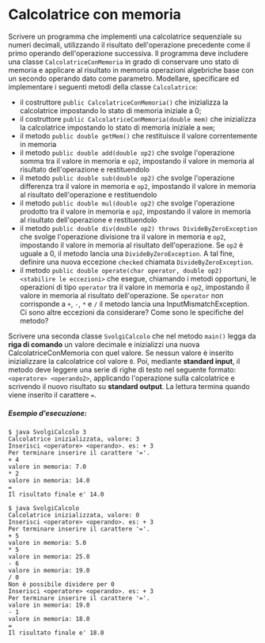 # Calcolatrice con memoria

Scrivere un programma che implementi una calcolatrice sequenziale su numeri decimali, utilizzando il risultato dell'operazione precedente come il primo operando dell'operazione successiva.
Il programma deve includere una classe `CalcolatriceConMemoria` in grado di conservare uno stato di memoria e applicare al risultato in memoria operazioni algebriche base con un secondo operando dato come parametro. Modellare, specificare ed implementare i seguenti metodi della classe `Calcolatrice`:
* il costruttore `public CalcolatriceConMemoria()` che inizializza la calcolatrice impostando lo stato di memoria iniziale a 0;
* il costruttore `public CalcolatriceConMemoria(double mem)` che inizializza la calcolatrice impostando lo stato di memoria iniziale a `mem`;
* il metodo `public double getMem()` che restituisce il valore correntemente in memoria
* il metodo `public double add(double op2)` che svolge l'operazione somma tra il valore in memoria e `op2`, impostando il valore in memoria al risultato dell'operazione e restituendolo
* il metodo `public double sub(double op2)` che svolge l'operazione differenza tra il valore in memoria e `op2`, impostando il valore in memoria al risultato dell'operazione e restituendolo
* il metodo `public double mul(double op2)` che svolge l'operazione prodotto tra il valore in memoria e `op2`, impostando il valore in memoria al risultato dell'operazione e restituendolo
* il metodo `public double div(double op2) throws DivideByZeroException` che svolge l'operazione divisione tra il valore in memoria e `op2`, impostando il valore in memoria al risultato dell'operazione. Se `op2` è uguale a 0, il metodo lancia una `DivideByZeroException`. A tal fine, definire una nuova eccezione `checked` chiamata `DivideByZeroException`.
* il metodo `public double operate(char operator, double op2) <stabilire le eccezioni>` che esegue, chiamando i metodi opportuni, le operazioni di tipo `operator` tra il valore in memoria e `op2`, impostando il valore in memoria al risultato dell'operazione. Se `operator` non corrisponde a `+`, `-`, `*` e `/` il metodo lancia una InputMismatchException. Ci sono altre eccezioni da considerare? Come sono le specifiche del metodo?

Scrivere una seconda classe `SvolgiCalcolo` che nel metodo `main()` legga da **riga di comando** un valore decimale e inizializzi una nuova CalcolatriceConMemoria con quel valore. Se nessun valore è inserito inizializzare la calcolatrice col valore `0`.
Poi, mediante **standard input**, il metodo deve leggere una serie di righe di testo nel seguente formato: `<operatore> <operando2>`, applicando l'operazione sulla calcolatrice e scrivendo il nuovo risultato su **standard output**. La lettura termina quando viene inserito il carattere `=`. 


##### Esempio d'esecuzione:

```text
$ java SvolgiCalcolo 3
Calcolatrice inizializzata, valore: 3
Inserisci <operatore> <operando>. es: + 3
Per terminare inserire il carattere '='.
+ 4 
valore in memoria: 7.0
* 2
valore in memoria: 14.0
=
Il risultato finale e' 14.0

$ java SvolgiCalcolo
Calcolatrice inizializzata, valore: 0
Inserisci <operatore> <operando>. es: + 3
Per terminare inserire il carattere '='.
+ 5
valore in memoria: 5.0
* 5
valore in memoria: 25.0
- 6
valore in memoria: 19.0
/ 0
Non è possibile dividere per 0
Inserisci <operatore> <operando>. es: + 3
Per terminare inserire il carattere '='.
valore in memoria: 19.0
- 1
valore in memoria: 18.0
=
Il risultato finale e' 18.0
```
